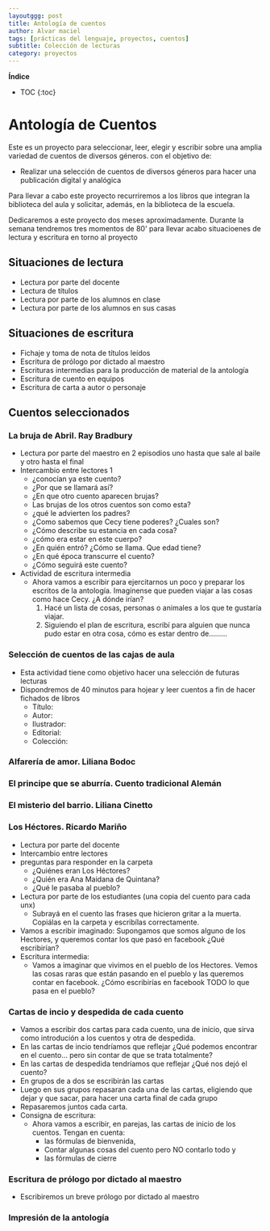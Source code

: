 ```yaml
---
layoutggg: post
title: Antología de cuentos
author: Alvar maciel
tags: [prácticas del lenguaje, proyectos, cuentos]
subtitle: Colección de lecturas
category: proyectos
---
```


**Índice**

* TOC
{:toc}

# Antología de Cuentos

Este es un proyecto para seleccionar, leer, elegir y escribir sobre una amplia variedad de cuentos de diversos géneros. con el objetivo de:

- Realizar una selección de cuentos de diversos géneros para hacer una publicación digital y analógica


Para llevar a cabo este proyecto recurriremos a los libros que integran la biblioteca del aula y solicitar, además, en la biblioteca de la escuela.

Dedicaremos a este proyecto dos meses aproximadamente. Durante la semana tendremos tres momentos de 80' para llevar acabo situacioenes de lectura y escritura en torno al proyecto


## Situaciones de lectura

- Lectura por parte del docente
- Lectura de títulos
- Lectura por parte de los alumnos en clase
- Lectura por parte de los alumnos en sus casas

## Situaciones de escritura

- Fichaje y toma de nota de títulos leídos
- Escritura de prólogo por dictado al maestro
- Escrituras intermedias para la producción de material de la antología
- Escritura de cuento en equipos
- Escritura de carta a autor o personaje

## Cuentos seleccionados

### La bruja de Abril. Ray Bradbury

- Lectura por parte del maestro en 2 episodios uno hasta que sale al baile y otro hasta el final
- Intercambio entre lectores 1
  - ¿conocían ya este cuento?
  - ¿Por que se llamará así?
  - ¿En que otro cuento aparecen brujas?
  - Las brujas de los otros cuentos son como esta?
  - ¿qué le advierten los padres?
  - ¿Como sabemos que Cecy tiene poderes? ¿Cuales son?
  - ¿Cómo describe su estancia en cada cosa?
  - ¿cómo era estar en este cuerpo?
  - ¿En quién entró? ¿Cómo se llama. Que edad tiene?
  - ¿En qué época transcurre el cuento?
  - ¿Cómo seguirá este cuento?
- Actividad de escritura intermedia
  - Ahora vamos a escribir para ejercitarnos un poco y preparar los escritos de la antología. Imagínense que pueden viajar a las cosas como hace Cecy. ¿A dónde irían?
     1. Hacé un lista de cosas, personas o animales a los que te gustaría viajar.
     2. Siguiendo el plan de escritura, escribí para alguien que nunca pudo estar en otra cosa, cómo es estar dentro de&#x2026;&#x2026;&#x2026;


### Selección de cuentos de las cajas de aula

- Esta actividad tiene como objetivo hacer una selección de futuras lecturas
- Dispondremos de 40 minutos para hojear y leer cuentos a fin de hacer fichados de libros
  - Título:
  - Autor:
  - Ilustrador:
  - Editorial:
  - Colección:

### Alfarería de amor. Liliana Bodoc

### El principe que se aburría. Cuento tradicional Alemán

### El misterio del barrio. Liliana Cinetto

### Los Héctores. Ricardo Mariño
- Lectura por parte del docente
- Intercambio entre lectores
- preguntas para responder en la carpeta
  - ¿Quiénes eran Los Héctores?
  - ¿Quién era Ana Maidana de Quintana?
  - ¿Qué le pasaba al pueblo?
- Lectura por parte de los estudiantes (una copia del cuento para cada unx)
  - Subrayá en el cuento las frases que hicieron gritar a la muerta. Copiálas en la carpeta y escribílas correctamente.
- Vamos a escribir imaginado: Supongamos que somos alguno de los Hectores, y queremos contar los que pasó en facebook ¿Qué escribirían?
- Escritura intermedia:
  - Vamos a imaginar que vivimos en el pueblo de los Hectores. Vemos las cosas raras que están pasando en el pueblo y las queremos contar en facebook. ¿Cómo escribirías en facebook TODO lo que pasa en el pueblo?
### Cartas de incio y despedida de cada cuento
- Vamos a escribir dos cartas para cada cuento, una de início, que sirva como introdución a los cuentos y otra de despedida.
- En las cartas de incio tendríamos que reflejar ¿Qué podemos encontrar en el cuento... pero sin contar de que se trata totalmente?
- En las cartas de despedida tendríamos que reflejar ¿Qué nos dejó el cuento?
- En grupos de a dos se escribirán las cartas
- Luego en sus grupos repasaran cada una de las cartas, eligiendo que dejar y que sacar, para hacer una carta final de cada grupo
- Repasaremos juntos cada carta.
- Consigna de escritura:
  - Ahora vamos a escribir, en parejas, las cartas de inicio de los cuentos. Tengan en cuenta:
	- las fórmulas de bienvenida,
	- Contar algunas cosas del cuento pero NO contarlo todo y
	- las fórmulas de cierre
### Escritura de prólogo por dictado al maestro
- Escribiremos un breve prólogo por dictado al maestro
### Impresión de la antología
